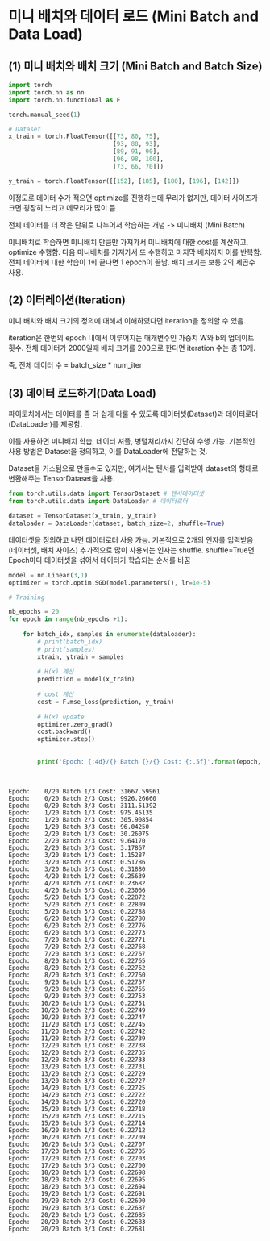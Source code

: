 # 미니 배치와 데이터 로드 (Mini Batch and Data Load)

## (1) 미니 배치와 배치 크기 (Mini Batch and Batch Size)

```python
import torch
import torch.nn as nn
import torch.nn.functional as F

torch.manual_seed(1)

# Dataset
x_train = torch.FloatTensor([[73, 80, 75],
                             [93, 88, 93],
                             [89, 91, 90],
                             [96, 98, 100],
                             [73, 66, 70]])

y_train = torch.FloatTensor([[152], [185], [180], [196], [142]])
```

이정도로 데이터 수가 적으면 optimize를 진행하는데 무리가 없지만, 데이터 사이즈가 크면 굉장히 느리고 메모리가 많이 듬

전체 데이터를 더 작은 단위로 나누어서 학습하는 개념 -> 미니배치 (Mini Batch)

미니배치로 학습하면 미니배치 만큼만 가져가서 미니배치에 대한 cost를 계산하고, optimize 수행함.
다음 미니배치를 가져가서 또 수행하고 마지막 배치까지 이를 반복함. 
전체 데이터에 대한 학습이 1회 끝나면 1 epoch이 끝남.
배치 크기는 보통 2의 제곱수 사용.

## (2) 이터레이션(Iteration)
미니 배치와 배치 크기의 정의에 대해서 이해하였다면 iteration을 정의할 수 있음.

iteration은 한번의 epoch 내에서 이루어지는 매개변수인 가중치 W와 b의 업데이트 횟수.
전체 데이터가 2000일때 배치 크기를 200으로 한다면 iteration 수는 총 10개.

즉, 전체 데이터 수 = batch_size * num_iter

## (3) 데이터 로드하기(Data Load)
파이토치에서는 데이터를 좀 더 쉽게 다룰 수 있도록 데이터셋(Dataset)과 데이터로더(DataLoader)를 제공함.

이를 사용하면 미니배치 학습, 데이터 셔플, 병렬처리까지 간단히 수행 가능.
기본적인 사용 방법은 Dataset을 정의하고, 이를 DataLoader에 전달하는 것.

Dataset을 커스텀으로 만들수도 있지만, 여기서는 텐서를 입력받아 dataset의 형태로 변환해주는 TensorDataset을 사용.


```python
from torch.utils.data import TensorDataset # 텐서데이터셋
from torch.utils.data import DataLoader # 데이터로더

dataset = TensorDataset(x_train, y_train)
dataloader = DataLoader(dataset, batch_size=2, shuffle=True)
```

데이터셋을 정의하고 나면 데이터로더 사용 가능. 기본적으로 2개의 인자를 입력받음 (데이터셋, 배치 사이즈)
추가적으로 많이 사용되는 인자는 shuffle. shuffle=True면 Epoch마다 데이터셋을 섞어서 데이터가 학습되는 순서를 바꿈


```python
model = nn.Linear(3,1)
optimizer = torch.optim.SGD(model.parameters(), lr=1e-5)

# Training 

nb_epochs = 20
for epoch in range(nb_epochs +1):
    
    for batch_idx, samples in enumerate(dataloader):
        # print(batch_idx)
        # print(samples)
        xtrain, ytrain = samples
        
        # H(x) 계산
        prediction = model(x_train)
        
        # cost 계산
        cost = F.mse_loss(prediction, y_train)
        
        # H(x) update
        optimizer.zero_grad()
        cost.backward()
        optimizer.step()
        
        
        print('Epoch: {:4d}/{} Batch {}/{} Cost: {:.5f}'.format(epoch, nb_epochs, batch_idx+1, len(dataloader), cost.item()))
        
        
```

    Epoch:    0/20 Batch 1/3 Cost: 31667.59961
    Epoch:    0/20 Batch 2/3 Cost: 9926.26660
    Epoch:    0/20 Batch 3/3 Cost: 3111.51392
    Epoch:    1/20 Batch 1/3 Cost: 975.45135
    Epoch:    1/20 Batch 2/3 Cost: 305.90854
    Epoch:    1/20 Batch 3/3 Cost: 96.04250
    Epoch:    2/20 Batch 1/3 Cost: 30.26075
    Epoch:    2/20 Batch 2/3 Cost: 9.64170
    Epoch:    2/20 Batch 3/3 Cost: 3.17867
    Epoch:    3/20 Batch 1/3 Cost: 1.15287
    Epoch:    3/20 Batch 2/3 Cost: 0.51786
    Epoch:    3/20 Batch 3/3 Cost: 0.31880
    Epoch:    4/20 Batch 1/3 Cost: 0.25639
    Epoch:    4/20 Batch 2/3 Cost: 0.23682
    Epoch:    4/20 Batch 3/3 Cost: 0.23066
    Epoch:    5/20 Batch 1/3 Cost: 0.22872
    Epoch:    5/20 Batch 2/3 Cost: 0.22809
    Epoch:    5/20 Batch 3/3 Cost: 0.22788
    Epoch:    6/20 Batch 1/3 Cost: 0.22780
    Epoch:    6/20 Batch 2/3 Cost: 0.22776
    Epoch:    6/20 Batch 3/3 Cost: 0.22773
    Epoch:    7/20 Batch 1/3 Cost: 0.22771
    Epoch:    7/20 Batch 2/3 Cost: 0.22768
    Epoch:    7/20 Batch 3/3 Cost: 0.22767
    Epoch:    8/20 Batch 1/3 Cost: 0.22765
    Epoch:    8/20 Batch 2/3 Cost: 0.22762
    Epoch:    8/20 Batch 3/3 Cost: 0.22760
    Epoch:    9/20 Batch 1/3 Cost: 0.22757
    Epoch:    9/20 Batch 2/3 Cost: 0.22755
    Epoch:    9/20 Batch 3/3 Cost: 0.22753
    Epoch:   10/20 Batch 1/3 Cost: 0.22751
    Epoch:   10/20 Batch 2/3 Cost: 0.22749
    Epoch:   10/20 Batch 3/3 Cost: 0.22747
    Epoch:   11/20 Batch 1/3 Cost: 0.22745
    Epoch:   11/20 Batch 2/3 Cost: 0.22742
    Epoch:   11/20 Batch 3/3 Cost: 0.22739
    Epoch:   12/20 Batch 1/3 Cost: 0.22738
    Epoch:   12/20 Batch 2/3 Cost: 0.22735
    Epoch:   12/20 Batch 3/3 Cost: 0.22733
    Epoch:   13/20 Batch 1/3 Cost: 0.22731
    Epoch:   13/20 Batch 2/3 Cost: 0.22729
    Epoch:   13/20 Batch 3/3 Cost: 0.22727
    Epoch:   14/20 Batch 1/3 Cost: 0.22725
    Epoch:   14/20 Batch 2/3 Cost: 0.22722
    Epoch:   14/20 Batch 3/3 Cost: 0.22720
    Epoch:   15/20 Batch 1/3 Cost: 0.22718
    Epoch:   15/20 Batch 2/3 Cost: 0.22715
    Epoch:   15/20 Batch 3/3 Cost: 0.22714
    Epoch:   16/20 Batch 1/3 Cost: 0.22712
    Epoch:   16/20 Batch 2/3 Cost: 0.22709
    Epoch:   16/20 Batch 3/3 Cost: 0.22707
    Epoch:   17/20 Batch 1/3 Cost: 0.22705
    Epoch:   17/20 Batch 2/3 Cost: 0.22703
    Epoch:   17/20 Batch 3/3 Cost: 0.22700
    Epoch:   18/20 Batch 1/3 Cost: 0.22698
    Epoch:   18/20 Batch 2/3 Cost: 0.22695
    Epoch:   18/20 Batch 3/3 Cost: 0.22694
    Epoch:   19/20 Batch 1/3 Cost: 0.22691
    Epoch:   19/20 Batch 2/3 Cost: 0.22690
    Epoch:   19/20 Batch 3/3 Cost: 0.22687
    Epoch:   20/20 Batch 1/3 Cost: 0.22685
    Epoch:   20/20 Batch 2/3 Cost: 0.22683
    Epoch:   20/20 Batch 3/3 Cost: 0.22681
    

